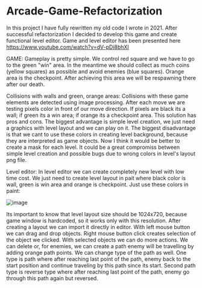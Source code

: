 # Arcade-Game-Refactorization

In this project I have fully rewritten my old code I wrote in 2021. After successful refactorization I decided to develop this game and create functional level editor.
Game and level editor has been presented here https://www.youtube.com/watch?v=dV-pDi8bhXI

GAME:
Gameplay is pretty simple. We control red square and we have to go to the green "win" area. In the meantime we should collect as much coins (yellow squares) as
possible and avoid enemies (blue squares). Orange area is the checkpoint. After achieving this area we will be respawning there after our death.

Collisions with walls and green, orange areas:
Collisions with these game elements are detected using image processing. After each move we are testing pixels color in front of our move direction. If pixels are black
its a wall; if green its a win area; if orange its a checkpoint area. This solution has pros and cons. The biggest advantage is simple level creation, we just need
a graphics with level layout and we can play on it. The biggest disadvantage is that we cant to use these colors in creating level background, because they are
interpreted as game objects. Now I think it would be better to create a mask for each level. It could be a great compromiss between simple level creation and
possible bugs due to wrong colors in level's layout png file.

Level editor:
In level editor we can create completely new level with low time cost. We just need to create level layout in pait where black color is wall, green
is win area and orange is checkpoint. Just use these colors in paint:

![image](https://user-images.githubusercontent.com/67116759/167271666-b7b74390-484d-4dd3-b45a-8cc9a0fa6272.png)

Its important to know that level layout size should be 1024x720, because game window is hardcoded, so it works only with this resolution.
After creating a layout we can import it directly in editor. With left mouse button we can drag and drop objects. Right mouse button click creates
selection of the object we clicked. With selected objects we can do more actions. We can delete or, for enemies, we can create a path enemy will
be travelling by adding orange path points. We can change type of the path as well. One type is path where after reaching last point of the path,
enemy back to the start position and continue traveling by this path since its start. Second path type is reverse type where after reaching last
point of the path, enemy go through this path again but reversed.
